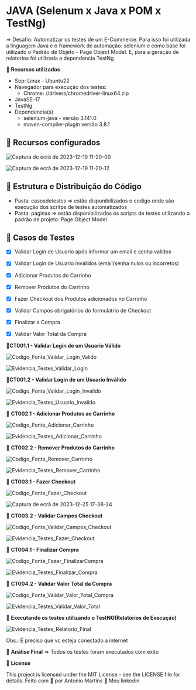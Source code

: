 # JAVA (Selenum x Java x POM x TestNg)

=> Desafio: Automatizar os testes de um E-Commerce. Para isso foi utilizada a linguagem Java e o framework de automação: selenium e como base foi utilizado o Padrão de Objeto - Page Object Model. E, para a geração de relatorios foi utilizada a dependencia TestNg

🚀 **Recursos utilizados**
- Sop: Linux - Ubuntu22
- Navegador para execução dos testes:
    - Chrome: //drivers/chromedriver-linux64.zip
- JavaSE-17
- TestNg
- Dependencia(s)
   - selenium-java - versão 3.141.0
   - maven-compiler-plugin versão 3.8.1
## 🔖 Recursos configurados
![Captura de ecrã de 2023-12-19 11-20-00](https://github.com/antoniogmartins/Interfaces/assets/35534493/07f89c8d-e880-41c9-b9de-61c67c49a18b)

![Captura de ecrã de 2023-12-19 11-20-12](https://github.com/antoniogmartins/Interfaces/assets/35534493/1c5cbdd8-df28-4022-b232-891cc6b40987)

## 🔖 Estrutura e Distribuição do Código
- Pasta: casosdetestes => estão disponibilizados o codigo onde são execução dos scritps de testes automatizados
- Pasta: paginas => estão disponibilizados os scripts de testes utilizando o padrão de projeto: Page Object Model

## 🔖 Casos de Testes
- [X] Validar Login de Usuario após informar um email e senha validos
- [X] Validar Login de Usuario inválidos (email/senha nulos ou incorretos)
- [X] Adicionar Produtos do Carrinho
- [X] Remover Produtos do Carrinho
- [X] Fazer Checkout dos Produtos adicionados no Carrinho
- [X] Validar Campos obrigatórios do formulatrio de Checkout
- [X] Finalizar a Compra
- [X] Validar Valor Total da Compra


🚀**CT001.1 - Validar Login de um Usuario Válido**

![Codigo_Fonte_Validar_Login_Valido](https://github.com/antoniogmartins/Interfaces/assets/35534493/e5c3083a-a67d-4462-bee9-ab32b57c5d6c)

![Evidencia_Testes_Validar_Login](https://github.com/antoniogmartins/Interfaces/assets/35534493/ddb150dd-5910-49e0-a7ff-afb129f66719)

🚀**CT001.2 - Validar Login de um Usuario Inválido**

![Codigo_Fonte_Validar_Login_Invalido](https://github.com/antoniogmartins/Interfaces/assets/35534493/cfeca5ae-0e9b-4f3e-ad1a-b7a54b184398)

![Evidencia_Testes_Usuario_Invalido](https://github.com/antoniogmartins/Interfaces/assets/35534493/0a4a0083-b211-48d8-967f-5e8e7eb1127a)

🚀 **CT002.1 - Adicionar Produtos ao Carrinho**

![Codigo_Fonte_Adicionar_Carrinho](https://github.com/antoniogmartins/Interfaces/assets/35534493/27dfe5fb-f6a6-42bf-849b-b8fe8085c188)

![Evidencia_Testes_Adicionar_Carrinho](https://github.com/antoniogmartins/Interfaces/assets/35534493/c81eae87-7b70-4b1d-8815-4cbd623058c2)

🚀 **CT002.2 - Remover Produtos do Carrinho**

![Codigo_Fonte_Remover_Carrinho](https://github.com/antoniogmartins/Interfaces/assets/35534493/1419ddc4-6259-460f-bd75-003c4727bc69)

![Evidencia_Testes_Remover_Carrinho](https://github.com/antoniogmartins/Interfaces/assets/35534493/a0d27cb0-4869-404b-a669-963924aa2747)

🚀 **CT003.1 - Fazer Checkout**

![Codigo_Fonte_Fazer_Checkout](https://github.com/antoniogmartins/Interfaces/assets/35534493/13d0df0d-dbf3-4800-bb5f-ecda4721f0f4)

![Captura de ecrã de 2023-12-25 17-38-24](https://github.com/antoniogmartins/Interfaces/assets/35534493/46987c45-8686-4cf5-bac5-412e0c15aae8)

🚀 **CT003.2 - Validar Campos Checkout**

![Codigo_Fonte_Validar_Campos_Checkout](https://github.com/antoniogmartins/Interfaces/assets/35534493/5897f428-fd32-4a37-a963-91ba6c22566b)

![Evidencia_Testes_Fazer_Checkout](https://github.com/antoniogmartins/Interfaces/assets/35534493/022166f9-bd2d-4b6d-83ff-a00eb62707d8)

🚀 **CT004.1 - Finalizar Compra**

![Codigo_Fonte_Fazer_FinalizarCompra](https://github.com/antoniogmartins/Interfaces/assets/35534493/d4da5d75-8b91-46d7-878d-008d99d8c301)

![Evidencia_Testes_Finalizar_Compra](https://github.com/antoniogmartins/Interfaces/assets/35534493/b870330d-8fca-4ea8-898a-0f7ade37ea56)


🚀 **CT004.2 - Validar Valor Total da Compra**

![Codigo_Fonte_Validar_Valor_Total_Compra](https://github.com/antoniogmartins/Interfaces/assets/35534493/46b93d78-9921-48c5-b95b-4052822742a5)

![Evidencia_Testes_Validar_Valor_Total](https://github.com/antoniogmartins/Interfaces/assets/35534493/b5540dd9-0740-4a4a-b976-a2d3aa27af85)


🚀 **Executando os testes utilizando o TestNG(Relatórios de Execução)**

![Evidencia_Testes_Relatorio_Final](https://github.com/antoniogmartins/Interfaces/assets/35534493/be6b05e7-698b-4cbc-ad1c-375a3566ec1b)

Obs.: É preciso que vc esteja conectado a internet

🚀 **Análise Final**
=> Todos os testes foram executados com exito

📝 **License**

This project is licensed under the MIT License - see the LICENSE file for details.
Feito com 💜  por Antonio Martins 👋   Meu linkedin


